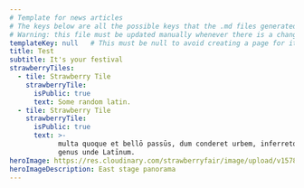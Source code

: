 ```yaml
---
# Template for news articles
# The keys below are all the possible keys that the .md files generated by the cms can have
# Warning: this file must be updated manually whenever there is a change to the cms widgets for the collection
templateKey: null   # This must be null to avoid creating a page for it
title: Test
subtitle: It's your festival
strawberryTiles:
  - tile: Strawberry Tile
    strawberryTile:
      isPublic: true
      text: Some random latin.
  - tile: Strawberry Tile
    strawberryTile:
      isPublic: true
      text: >-
            multa quoque et bellō passūs, dum conderet urbem, inferretque deōs Latiō,
            genus unde Latīnum.
heroImage: https://res.cloudinary.com/strawberryfair/image/upload/v1578398228/Banner/revised-east-stage-panorama_zfwxj4.jpg
heroImageDescription: East stage panorama
---
```


